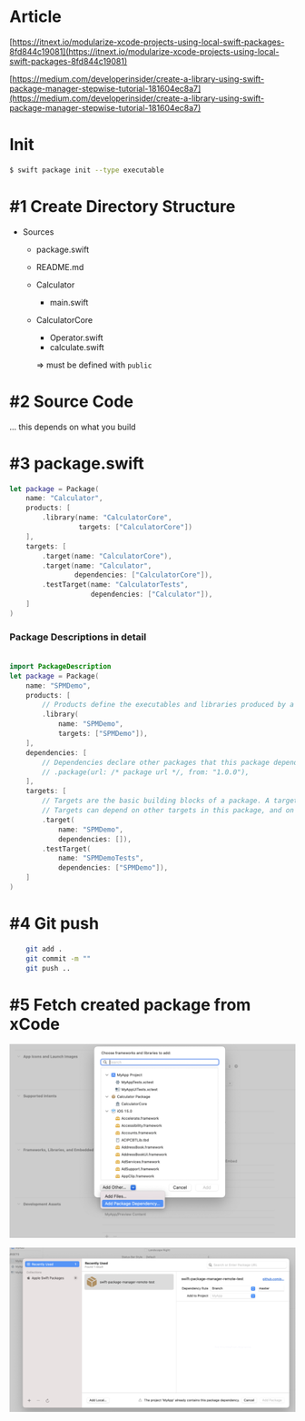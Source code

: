 # Article

[https://itnext.io/modularize-xcode-projects-using-local-swift-packages-8fd844c19081](https://itnext.io/modularize-xcode-projects-using-local-swift-packages-8fd844c19081)

[https://medium.com/developerinsider/create-a-library-using-swift-package-manager-stepwise-tutorial-181604ec8a7](https://medium.com/developerinsider/create-a-library-using-swift-package-manager-stepwise-tutorial-181604ec8a7)

# Init

```bash
$ swift package init --type executable
```

# #1 Create Directory Structure

- Sources
    - package.swift
    - README.md
    - Calculator
        - main.swift
    - CalculatorCore
        - Operator.swift
        - calculate.swift
        
        ⇒ must be defined with `public`
        

# #2 Source Code

... this depends on what you build

# #3 package.swift

```swift
let package = Package(
    name: "Calculator",
    products: [
        .library(name: "CalculatorCore", 
                 targets: ["CalculatorCore"])
    ],
    targets: [
        .target(name: "CalculatorCore"),
        .target(name: "Calculator",
                dependencies: ["CalculatorCore"]),
        .testTarget(name: "CalculatorTests",
                    dependencies: ["Calculator"]),
    ]
)
```

### Package Descriptions in detail

```swift

import PackageDescription
let package = Package(
    name: "SPMDemo",
    products: [
        // Products define the executables and libraries produced by a package, and make them visible to other packages.
        .library(
            name: "SPMDemo",
            targets: ["SPMDemo"]),
    ],
    dependencies: [
        // Dependencies declare other packages that this package depends on.
        // .package(url: /* package url */, from: "1.0.0"),
    ],
    targets: [
        // Targets are the basic building blocks of a package. A target can define a module or a test suite.
        // Targets can depend on other targets in this package, and on products in packages which this package depends on.
        .target(
            name: "SPMDemo",
            dependencies: []),
        .testTarget(
            name: "SPMDemoTests",
            dependencies: ["SPMDemo"]),
    ]
)


```


# #4 Git push
```bash
	git add . 
	git commit -m ""
	git push ..
```

# #5 Fetch created package from xCode

![img1.png](img1.png)

![img2.png](img2.png)

